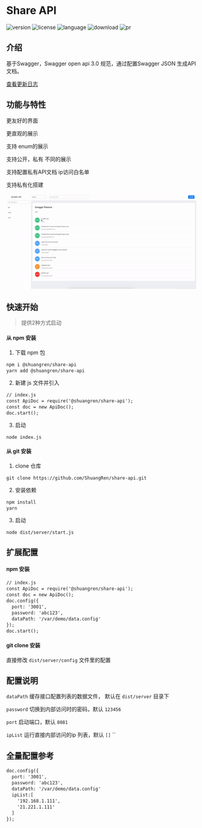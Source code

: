# Share API

![version](https://img.shields.io/npm/v/@shuangren/share-api.svg)
![license](https://img.shields.io/github/license/ShuangRen/share-api.svg)
![language](https://img.shields.io/github/languages/top/ShuangRen/share-api.svg)
![download](https://img.shields.io/npm/dw/@shuangren/share-api.svg)
![pr](https://img.shields.io/github/issues-pr-closed/ShuangRen/share-api.svg)

## 介绍

基于Swagger，Swagger open api 3.0 规范，通过配置Swagger JSON 生成API 文档。

[查看更新日志](/changelog.md)

## 功能与特性

更友好的界面

更直观的展示

支持 enum的展示

支持公开，私有 不同的展示

支持配置私有API文档 ip访问白名单

支持私有化搭建

![预览](./img.gif)

## 快速开始

> 提供2种方式启动

#### 从 npm 安装

1. 下载 npm 包

```
npm i @shuangren/share-api
yarn add @shuangren/share-api
```

2. 新建 js 文件并引入

```
// index.js
const ApiDoc = require('@shuangren/share-api');
const doc = new ApiDoc();
doc.start();
```

3. 启动

```
node index.js
```

#### 从 git 安装

1. clone 仓库

```
git clone https://github.com/ShuangRen/share-api.git
```
2. 安装依赖

```
npm install
yarn
```

3. 启动

```
node dist/server/start.js
```

## 扩展配置

#### npm 安装

```
// index.js
const ApiDoc = require('@shuangren/share-api');
const doc = new ApiDoc();
doc.config({
  port: '3001',
  password: 'abc123',
  dataPath: '/var/demo/data.config'
});
doc.start();
```

#### git clone 安装

直接修改 `dist/server/config` 文件里的配置

## 配置说明

`dataPath`  缓存接口配置列表的数据文件， 默认在 `dist/server` 目录下

`password` 切换到内部访问时的密码，默认 `123456`

`port` 启动端口，默认 `8081`

`ipList` 运行直接内部访问的ip 列表，默认 `[]`
``

## 全量配置参考

```
doc.config({
  port: '3001',
  password: 'abc123',
  dataPath: '/var/demo/data.config'
  ipList:[
    '192.168.1.111',
    '21.221.1.111'
  ]
});
```
